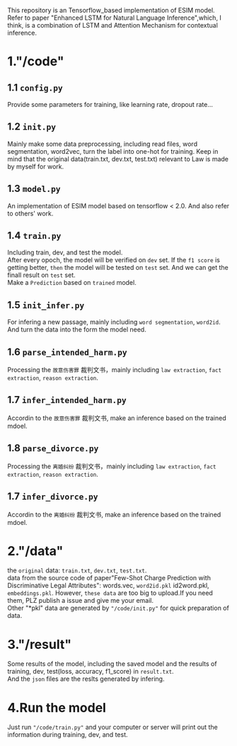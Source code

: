 This repository is an Tensorflow_based implementation of ESIM model. Refer to paper "Enhanced LSTM for Natural Language Inference",which, I think, is a combination of LSTM and Attention Mechanism for contextual inference.

# 1."/code"
## 1.1 `config.py`  
Provide some parameters for training, like learning rate, dropout rate...
## 1.2 `init.py`  
Mainly make some data preprocessing, including read files, word segmentation, word2vec, turn the label into one-hot for training. Keep in mind that the original data(train.txt, dev.txt, test.txt) relevant to Law is made by myself for work. 
## 1.3 `model.py` 
An implementation of ESIM model based on tensorflow < 2.0. And also refer to others' work. 
## 1.4 `train.py`  
Including train, dev, and test the model.  
After every opoch, the model will be verified on `dev` set. If the `f1 score` is getting better, `then` the model will be tested on `test` set. And we can get the finall result on `test` set.  
Make a `Prediction` based on `trained` model.  
## 1.5 `init_infer.py`  
For infering a new passage, mainly including `word segmentation`,  `word2id`. And turn the data into the form the model need.
## 1.6 `parse_intended_harm.py`  
Processing the `故意伤害罪` 裁判文书，mainly including `law extraction`, `fact extraction`, `reason extraction`.  
## 1.7 `infer_intended_harm.py`  
Accordin to the `故意伤害罪` 裁判文书, make an inference based on the trained mdoel.  
## 1.8 `parse_divorce.py`  
Processing the `离婚纠纷` 裁判文书，mainly including `law extraction`, `fact extraction`, `reason extraction`.  
## 1.7 `infer_divorce.py`  
Accordin to the `离婚纠纷` 裁判文书, make an inference based on the trained mdoel. 


# 2."/data"  
the `original` data: `train.txt`, `dev.txt`, `test.txt`.  
data from the source code of paper"Few-Shot Charge Prediction with Discriminative Legal Attributes": words.vec, `word2id.pkl`
id2word.pkl, `embeddings.pkl`. However, `these data` are too big to upload.If you need them, PLZ publish a issue and give me your email.  
Other "*pkl" data are generated by `"/code/init.py"` for quick preparation of data.

# 3."/result"  
Some results of the model, including the saved model and the results of training, dev, test(loss, accuracy, f1_score) in `result.txt`.  
And the `json` files are the reslts generated by infering.

# 4.Run the model  
Just run `"/code/train.py"` and your computer or server will print out the information during training, dev, and test.
